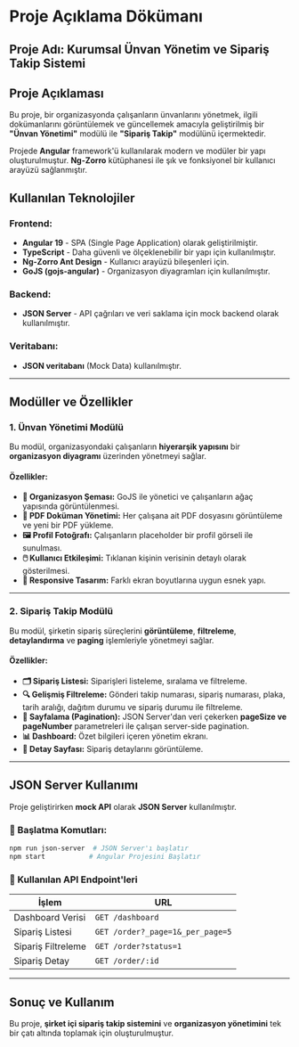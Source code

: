 # **Proje Açıklama Dökümanı**

## **Proje Adı:** Kurumsal Ünvan Yönetim ve Sipariş Takip Sistemi

## **Proje Açıklaması**

Bu proje, bir organizasyonda çalışanların ünvanlarını yönetmek, ilgili dokümanlarını görüntülemek ve güncellemek amacıyla geliştirilmiş bir **"Ünvan Yönetimi"** modülü ile **"Sipariş Takip"** modülünü içermektedir.

Projede **Angular** framework'ü kullanılarak modern ve modüler bir yapı oluşturulmuştur. **Ng-Zorro** kütüphanesi ile şık ve fonksiyonel bir kullanıcı arayüzü sağlanmıştır.

## **Kullanılan Teknolojiler**

### **Frontend:**

- **Angular 19** - SPA (Single Page Application) olarak geliştirilmiştir.
- **TypeScript** - Daha güvenli ve ölçeklenebilir bir yapı için kullanılmıştır.
- **Ng-Zorro Ant Design** - Kullanıcı arayüzü bileşenleri için.
- **GoJS (gojs-angular)** - Organizasyon diyagramları için kullanılmıştır.

### **Backend:**

- **JSON Server** - API çağrıları ve veri saklama için mock backend olarak kullanılmıştır.

### **Veritabanı:**

- **JSON veritabanı** (Mock Data) kullanılmıştır.

---

## **Modüller ve Özellikler**

### **1. Ünvan Yönetimi Modülü**

Bu modül, organizasyondaki çalışanların **hiyerarşik yapısını** bir **organizasyon diyagramı** üzerinden yönetmeyi sağlar.

#### **Özellikler:**

- **📌 Organizasyon Şeması:** GoJS ile yönetici ve çalışanların ağaç yapısında görüntülenmesi.
- **📄 PDF Doküman Yönetimi:** Her çalışana ait PDF dosyasını görüntüleme ve yeni bir PDF yükleme.
- **🖼️ Profil Fotoğrafı:** Çalışanların placeholder bir profil görseli ile sunulması.
- **🖱️ Kullanıcı Etkileşimi:** Tıklanan kişinin verisinin detaylı olarak gösterilmesi.
- **📱 Responsive Tasarım:** Farklı ekran boyutlarına uygun esnek yapı.

---

### **2. Sipariş Takip Modülü**

Bu modül, şirketin sipariş süreçlerini **görüntüleme**, **filtreleme**, **detaylandırma** ve **paging** işlemleriyle yönetmeyi sağlar.

#### **Özellikler:**

- **🗂️ Sipariş Listesi:** Siparişleri listeleme, sıralama ve filtreleme.
- **🔍 Gelişmiş Filtreleme:** Gönderi takip numarası, sipariş numarası, plaka, tarih aralığı, dağıtım durumu ve sipariş durumu ile filtreleme.
- **📄 Sayfalama (Pagination):** JSON Server'dan veri çekerken **pageSize ve pageNumber** parametreleri ile çalışan server-side pagination.
- **📊 Dashboard:** Özet bilgileri içeren yönetim ekranı.
- **📜 Detay Sayfası:** Sipariş detaylarını görüntüleme.

---

## **JSON Server Kullanımı**

Proje geliştirirken **mock API** olarak **JSON Server** kullanılmıştır.

### **📌 Başlatma Komutları:**

```sh
npm run json-server  # JSON Server'ı başlatır
npm start           # Angular Projesini Başlatır
```

### **📌 Kullanılan API Endpoint'leri**

| İşlem              | URL                              |
| ------------------ | -------------------------------- |
| Dashboard Verisi   | `GET /dashboard`                 |
| Sipariş Listesi    | `GET /order?_page=1&_per_page=5` |
| Sipariş Filtreleme | `GET /order?status=1`            |
| Sipariş Detay      | `GET /order/:id`                 |

---

## **Sonuç ve Kullanım**

Bu proje, **şirket içi sipariş takip sistemini** ve **organizasyon yönetimini** tek bir çatı altında toplamak için oluşturulmuştur.


#
